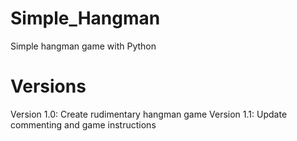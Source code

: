 # Simple_Hangman
Simple hangman game with Python

# Versions
Version 1.0: Create rudimentary hangman game
Version 1.1: Update commenting and game instructions

